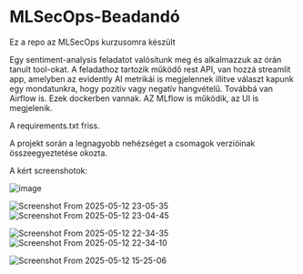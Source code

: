 # MLSecOps-Beadandó
Ez a repo az MLSecOps kurzusomra készült

Egy sentiment-analysis feladatot valósítunk meg és alkalmazzuk az órán tanult tool-okat. 
A feladathoz tartozik működő rest API, van hozzá streamlit app, amelyben az evidently AI metrikái is megjelennek illitve választ kapunk egy mondatunkra, hogy pozitív vagy negatív hangvételű. Továbbá van Airflow is. Ezek dockerben vannak. 
AZ MLflow is működik, az UI is megjelenik. 

A requirements.txt friss. 

A projekt során a legnagyobb nehézséget a csomagok verzióinak összeegyeztetése okozta. 

A kért screenshotok:

![image](https://github.com/user-attachments/assets/58f779c9-275b-4b39-9988-ab5e62eae895)

![Screenshot From 2025-05-12 23-05-35](https://github.com/user-attachments/assets/e9654b5a-3a81-41c6-a606-003ff78cef9f)
![Screenshot From 2025-05-12 23-04-45](https://github.com/user-attachments/assets/fb612171-f6d8-4a70-aa4e-14c508be9763)

![Screenshot From 2025-05-12 22-34-35](https://github.com/user-attachments/assets/6855442e-6479-40fd-ac73-1dd54d2d74ad)
![Screenshot From 2025-05-12 22-34-10](https://github.com/user-attachments/assets/236963b0-c1f9-41ef-819d-42303f0a2083)

![Screenshot From 2025-05-12 15-25-06](https://github.com/user-attachments/assets/725a8ffd-8db2-4c12-b1b9-215fb403a124)





